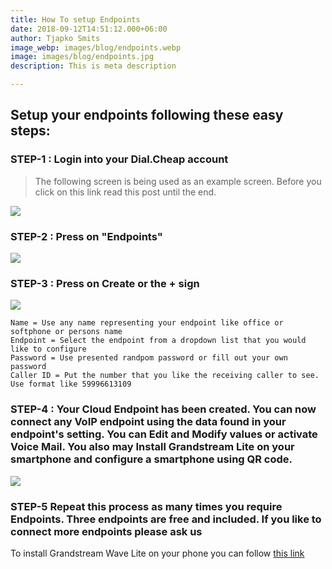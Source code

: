 ```yaml
---
title: How To setup Endpoints
date: 2018-09-12T14:51:12.000+06:00
author: Tjapko Smits
image_webp: images/blog/endpoints.webp
image: images/blog/endpoints.jpg
description: This is meta description

---
```

## Setup your endpoints following these easy steps:

### STEP-1 : Login into your Dial.Cheap account

> The following screen is being used as an example screen. Before you click on this link read this post until the end.

![](/images/dashboard.webp)

### STEP-2 : Press on "Endpoints"

![](/images/addendpoint.webp)

### STEP-3 : Press on Create or the + sign

![](/images/addinfo.webp)

    Name = Use any name representing your endpoint like office or softphone or persons name
    Endpoint = Select the endpoint from a dropdown list that you would like to configure
    Password = Use presented randpom password or fill out your own password
    Caller ID = Put the number that you like the receiving caller to see. Use format like 59996613109

### STEP-4 : Your Cloud Endpoint has been created. You can now connect any VoIP endpoint using the data found in your endpoint's setting. You can Edit and Modify values or activate Voice Mail. You also may Install Grandstream Lite on your smartphone and configure a smartphone using QR code.

![](/images/readyendpoint.webp)

### STEP-5 Repeat this process as many times you require Endpoints. Three endpoints are free and included. If you like to connect more endpoints please ask us

To install Grandstream Wave Lite on your phone you can follow [this link]()